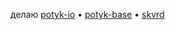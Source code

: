 делаю
[potyk-io](http://potyk.io) • 
[potyk-base](http://potyk.io/potyk-base/)  • 
[skvrd](https://skovoroda.website.yandexcloud.net/) 


